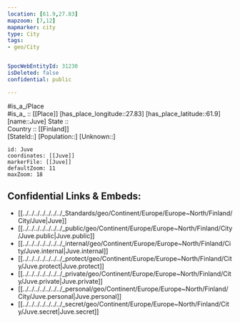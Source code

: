 ```yaml
---
location: [61.9,27.83] 
mapzoom: [7,12] 
mapmarker: city 
type: City
tags:
- geo/City


SpocWebEntityId: 31230
isDeleted: false
confidential: public

---
```

#is_a_/Place  
#is_a_ :: [[Place]] 
[has_place_longitude::27.83] 
[has_place_latitude::61.9] 
[name::Juve] 
State ::  
Country :: [[Finland]]  
[StateId::] 
[Population::] 
[Unknown::] 


```leaflet
id: Juve
coordinates: [[Juve]] 
markerFile: [[Juve]] 
defaultZoom: 11 
maxZoom: 18
```


## Confidential Links & Embeds: 
- [[../../../../../../../_Standards/geo/Continent/Europe/Europe~North/Finland/City/Juve|Juve]] 
- [[../../../../../../../_public/geo/Continent/Europe/Europe~North/Finland/City/Juve.public|Juve.public]] 
- [[../../../../../../../_internal/geo/Continent/Europe/Europe~North/Finland/City/Juve.internal|Juve.internal]] 
- [[../../../../../../../_protect/geo/Continent/Europe/Europe~North/Finland/City/Juve.protect|Juve.protect]] 
- [[../../../../../../../_private/geo/Continent/Europe/Europe~North/Finland/City/Juve.private|Juve.private]] 
- [[../../../../../../../_personal/geo/Continent/Europe/Europe~North/Finland/City/Juve.personal|Juve.personal]] 
- [[../../../../../../../_secret/geo/Continent/Europe/Europe~North/Finland/City/Juve.secret|Juve.secret]] 
